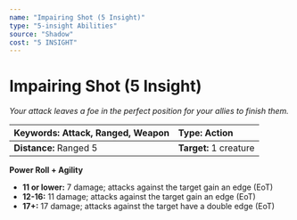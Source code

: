 ```yaml
---
name: "Impairing Shot (5 Insight)"
type: "5-insight Abilities"
source: "Shadow"
cost: "5 INSIGHT"
---
```


# Impairing Shot (5 Insight)

*Your attack leaves a foe in the perfect position for your allies to finish them.*

| **Keywords:** Attack, Ranged, Weapon | **Type:** Action |
| :-- | :-- |
| **Distance:** Ranged 5 | **Target:** 1 creature |

**Power Roll + Agility**

- **11 or lower:** 7 damage; attacks against the target gain an edge (EoT)
- **12-16:** 11 damage; attacks against the target gain an edge (EoT)
- **17+:** 17 damage; attacks against the target have a double edge (EoT)
